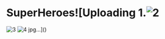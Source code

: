 # SuperHeroes![Uploading 1.![2](https://user-images.githubusercontent.com/83225568/190973445-3e480fc3-1448-41d6-bcc2-b08a5240dd03.jpg)
![3](https://user-images.githubusercontent.com/83225568/190973458-9a22979f-17f7-450e-91c6-ac818e68259b.jpg)
![4](https://user-images.githubusercontent.com/83225568/190973464-5f5380c8-125c-4c01-8000-4a07a373177f.jpg)
jpg…]()
